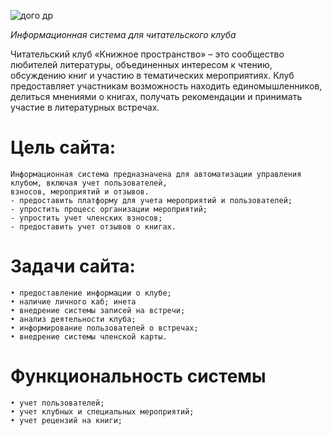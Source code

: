 ![дого др](https://github.com/user-attachments/assets/3b0915dd-1799-4aa4-8949-2d787bc763c5)

*Информационная система для читательского клуба*

Читательский клуб «Книжное пространство» – это сообщество любителей литературы, объединенных интересом к чтению, обсуждению книг и участию в тематических мероприятиях. Клуб предоставляет участникам возможность находить единомышленников, делиться мнениями о книгах, получать рекомендации и принимать участие в литературных встречах. 

# **Цель сайта:** 
    Информационная система предназначена для автоматизации управления клубом, включая учет пользователей, 
    взносов, мероприятий и отзывов. 
    - предоставить платформу для учета мероприятий и пользователей;
    - упростить процесс организации мероприятий;
    - упростить учет членских взносов;
    - предоставить учет отзывов о книгах.

# **Задачи сайта:**
    • предоставление информации о клубе;
    • наличие личного каб; инета
    • внедрение системы записей на встречи;
    • анализ деятельности клуба;
    • информирование пользователей о встречах; 
    • внедрение системы членской карты.

# **Функциональность системы**
    • учет пользователей;
    • учет клубных и специальных мероприятий;
    • учет рецензий на книги;
   
    
